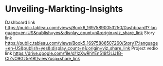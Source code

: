 # Unveiling-Markting-Insights
Dashboard link https://public.tableau.com/views/Book6_16975890053250/Dashboard1?:language=en-US&publish=yes&:display_count=n&:origin=viz_share_link
Story link https://public.tableau.com/views/Book5_16975886507260/Story1?:language=en-US&publish=yes&:display_count=n&:origin=viz_share_link
Project vedio link https://drive.google.com/file/d/1zXwRhYEn519f3LiJ1B-CIZvO9Gz5e1Bt/view?usp=share_link
